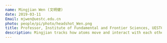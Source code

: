 ```yaml
---
name: Mingjian Wen (文明健)
date: 2019-03-11
Email: mjwen@uestc.edu.cn
photo: people/pi/photo/headshot_Wen.png
title: Professor, Institute of Fundamental and Frontier Sciences, UESTC
description: Mingjian tracks how atoms move and interact with each other on weekdays and cheers for soccer games on weekends. He seems to be tied to spherical objects.
---
```

